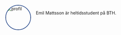 <byline style="margin-left: 100px;">
    <img src="https://avatars1.githubusercontent.com/u/12786962" alt="profil" width="80px" style="border-radius: 50%; border: 2px solid #2a4b8c;">
    <p style="position:relative; margin-left: 200px; top: -80px;">Emil Mattsson är heltidsstudent på BTH.</p>
</byline>
